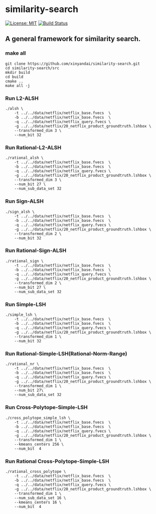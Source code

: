 similarity-search
==============
[![License: MIT](https://img.shields.io/badge/License-MIT-yellow.svg)](https://github.com/xinyandai/similarity-search/blob/master/LICENSE)
[![Build Status](https://travis-ci.com/xinyandai/similarity-search.svg?token=rQzxktTxAXqqyNh8ZrSa&branch=master)](https://travis-ci.com/xinyandai/similarity-search)
## A general framework for similarity search.
### make all  
    git clone https://github.com/xinyandai/similarity-search.git
    cd similarity-search/src
    mkdir build
    cd build
    cmake ..
    make all -j
### Run L2-ALSH

    ./alsh \
        -t ../../data/netflix/netflix_base.fvecs  \
        -b ../../data/netflix/netflix_base.fvecs  \
        -q ../../data/netflix/netflix_query.fvecs \
        -g ../../data/netflix/20_netflix_product_groundtruth.lshbox \
        --transformed_dim 3 \
        --num_bit 32
### Run Rational-L2-ALSH

    ./rational_alsh \
        -t ../../data/netflix/netflix_base.fvecs  \
        -b ../../data/netflix/netflix_base.fvecs  \
        -q ../../data/netflix/netflix_query.fvecs \
        -g ../../data/netflix/20_netflix_product_groundtruth.lshbox \
        --transformed_dim 3 \
        --num_bit 27 \
        --num_sub_data_set 32
### Run Sign-ALSH

    ./sign_alsh \
        -t ../../data/netflix/netflix_base.fvecs  \
        -b ../../data/netflix/netflix_base.fvecs  \
        -q ../../data/netflix/netflix_query.fvecs \
        -g ../../data/netflix/20_netflix_product_groundtruth.lshbox \
        --transformed_dim 2 \
        --num_bit 32
### Run Rational-Sign-ALSH

    ./rational_sign \
        -t ../../data/netflix/netflix_base.fvecs  \
        -b ../../data/netflix/netflix_base.fvecs  \
        -q ../../data/netflix/netflix_query.fvecs \
        -g ../../data/netflix/20_netflix_product_groundtruth.lshbox \
        --transformed_dim 2 \
        --num_bit 27 \
        --num_sub_data_set 32
                
### Run Simple-LSH

    ./simple_lsh \
        -t ../../data/netflix/netflix_base.fvecs  \
        -b ../../data/netflix/netflix_base.fvecs  \
        -q ../../data/netflix/netflix_query.fvecs \
        -g ../../data/netflix/20_netflix_product_groundtruth.lshbox \
        --transformed_dim 1 \
        --num_bit 32

### Run Rational-Simple-LSH(Rational-Norm-Range)

    ./rational_nr \
        -t ../../data/netflix/netflix_base.fvecs  \
        -b ../../data/netflix/netflix_base.fvecs  \
        -q ../../data/netflix/netflix_query.fvecs \
        -g ../../data/netflix/20_netflix_product_groundtruth.lshbox \
        --transformed_dim 1 \
        --num_bit 27\
        --num_sub_data_set 32

### Run Cross-Polytope-Simple-LSH

    ./cross_polytope_simple_lsh \
        -t ../../data/netflix/netflix_base.fvecs  \
        -b ../../data/netflix/netflix_base.fvecs  \
        -q ../../data/netflix/netflix_query.fvecs \
        -g ../../data/netflix/20_netflix_product_groundtruth.lshbox \
        --transformed_dim 1 \
        --kmeans_centers 256 \
        --num_bit  4
        
### Run Rational Cross-Polytope-Simple-LSH

    ./rational_cross_polytope \
        -t ../../data/netflix/netflix_base.fvecs  \
        -b ../../data/netflix/netflix_base.fvecs  \
        -q ../../data/netflix/netflix_query.fvecs \
        -g ../../data/netflix/20_netflix_product_groundtruth.lshbox \
        --transformed_dim 1 \
        --num_sub_data_set 16 \
        --kmeans_centers 16 \
        --num_bit  4
